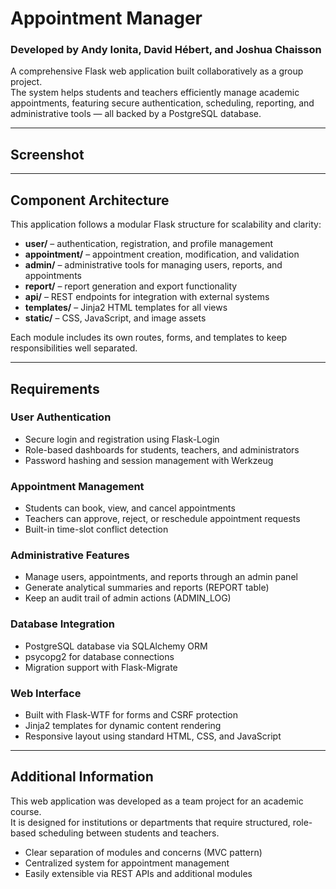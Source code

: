 # Appointment Manager  
### Developed by Andy Ionita, David Hébert, and Joshua Chaisson

A comprehensive Flask web application built collaboratively as a group project.  
The system helps students and teachers efficiently manage academic appointments, featuring secure authentication, scheduling, reporting, and administrative tools — all backed by a PostgreSQL database.

---

## Screenshot


---

## Component Architecture

This application follows a modular Flask structure for scalability and clarity:

- **user/** – authentication, registration, and profile management  
- **appointment/** – appointment creation, modification, and validation  
- **admin/** – administrative tools for managing users, reports, and appointments  
- **report/** – report generation and export functionality  
- **api/** – REST endpoints for integration with external systems  
- **templates/** – Jinja2 HTML templates for all views  
- **static/** – CSS, JavaScript, and image assets  

Each module includes its own routes, forms, and templates to keep responsibilities well separated.

---

## Requirements

### User Authentication
- Secure login and registration using Flask-Login  
- Role-based dashboards for students, teachers, and administrators  
- Password hashing and session management with Werkzeug

### Appointment Management
- Students can book, view, and cancel appointments  
- Teachers can approve, reject, or reschedule appointment requests  
- Built-in time-slot conflict detection  

### Administrative Features
- Manage users, appointments, and reports through an admin panel  
- Generate analytical summaries and reports (REPORT table)  
- Keep an audit trail of admin actions (ADMIN_LOG)

### Database Integration
- PostgreSQL database via SQLAlchemy ORM  
- psycopg2 for database connections  
- Migration support with Flask-Migrate

### Web Interface
- Built with Flask-WTF for forms and CSRF protection  
- Jinja2 templates for dynamic content rendering  
- Responsive layout using standard HTML, CSS, and JavaScript

---

## Additional Information

This web application was developed as a team project for an academic course.  
It is designed for institutions or departments that require structured, role-based scheduling between students and teachers.

- Clear separation of modules and concerns (MVC pattern)  
- Centralized system for appointment management  
- Easily extensible via REST APIs and additional modules  
